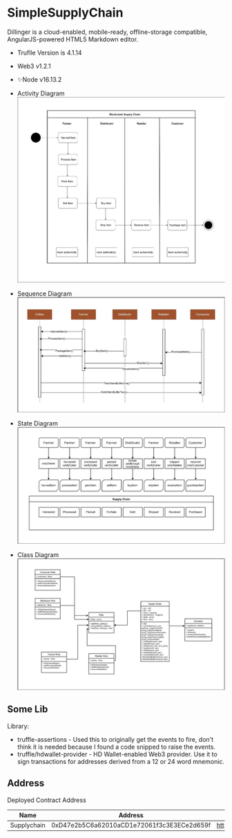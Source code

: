 # SimpleSupplyChain

Dillinger is a cloud-enabled, mobile-ready, offline-storage compatible,
AngularJS-powered HTML5 Markdown editor.

- Truflle Version is 4.1.14
- Web3 v1.2.1
- ✨Node v16.13.2

- Activity Diagram
![Activity Diagram](images/activity.jpeg)
- Sequence Diagram
![Sequence Diagram](images/sequence.jpeg)
- State Diagram
![State Diagram](images/state.jpeg)
- Class Diagram
![Class Diagram](images/class.jpeg)

## Some Lib

Library:

- truffle-assertions - Used this to originally get the events to fire, don't think it is needed because I found a code snipped to raise the events.
- truffle/hdwallet-provider - HD Wallet-enabled Web3 provider. Use it to sign transactions for addresses derived from a 12 or 24 word mnemonic.

## Address

Deployed Contract Address

| Name | Address | Link |
| ------ | ------ |------|
| Supplychain | 0xD47e2b5C6a62010aCD1e72061f3c3E3ECe2d659f | https://goerli.etherscan.io/address/0x313200fa8ff3099050ec1038950c4a083df0f797 |
